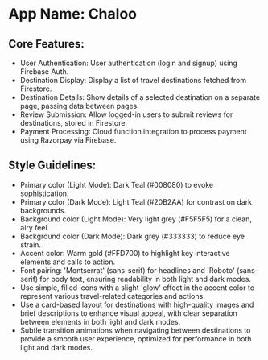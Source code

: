 # **App Name**: Chaloo

## Core Features:

- User Authentication: User authentication (login and signup) using Firebase Auth.
- Destination Display: Display a list of travel destinations fetched from Firestore.
- Destination Details: Show details of a selected destination on a separate page, passing data between pages.
- Review Submission: Allow logged-in users to submit reviews for destinations, stored in Firestore.
- Payment Processing: Cloud function integration to process payment using Razorpay via Firebase.

## Style Guidelines:

- Primary color (Light Mode): Dark Teal (#008080) to evoke sophistication.
- Primary color (Dark Mode): Light Teal (#20B2AA) for contrast on dark backgrounds.
- Background color (Light Mode): Very light grey (#F5F5F5) for a clean, airy feel.
- Background color (Dark Mode): Dark grey (#333333) to reduce eye strain.
- Accent color: Warm gold (#FFD700) to highlight key interactive elements and calls to action.
- Font pairing: 'Montserrat' (sans-serif) for headlines and 'Roboto' (sans-serif) for body text, ensuring readability in both light and dark modes.
- Use simple, filled icons with a slight 'glow' effect in the accent color to represent various travel-related categories and actions.
- Use a card-based layout for destinations with high-quality images and brief descriptions to enhance visual appeal, with clear separation between elements in both light and dark modes.
- Subtle transition animations when navigating between destinations to provide a smooth user experience, optimized for performance in both light and dark modes.